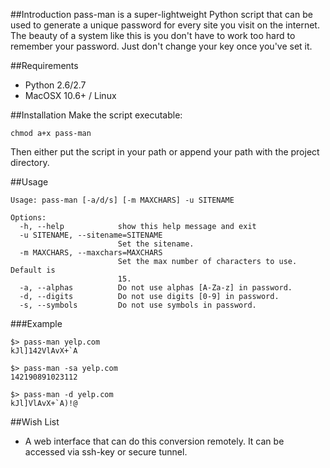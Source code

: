 ##Introduction
pass-man is a super-lightweight Python script that can be used to
generate a unique password for every site you visit on the internet.
The beauty of a system like this is you don't have to work too hard to
remember your password.  Just don't change your key once you've set it.

##Requirements
- Python 2.6/2.7
- MacOSX 10.6+ / Linux

##Installation
Make the script executable:
```
chmod a+x pass-man
```

Then either put the script in your path or append your path with the
project directory.

##Usage
```
Usage: pass-man [-a/d/s] [-m MAXCHARS] -u SITENAME

Options:
  -h, --help            show this help message and exit
  -u SITENAME, --sitename=SITENAME
                        Set the sitename.
  -m MAXCHARS, --maxchars=MAXCHARS
                        Set the max number of characters to use.  Default is
                        15.
  -a, --alphas          Do not use alphas [A-Za-z] in password.
  -d, --digits          Do not use digits [0-9] in password.
  -s, --symbols         Do not use symbols in password.
```

###Example
```
$> pass-man yelp.com
kJl]142VlAvX+`A
```

```
$> pass-man -sa yelp.com
142190891023112
```

```
$> pass-man -d yelp.com
kJl]VlAvX+`A)!@
```

##Wish List
- A web interface that can do this conversion remotely.  It can be
  accessed via ssh-key or secure tunnel.
